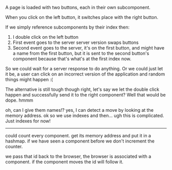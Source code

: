 

A page is loaded with two buttons, each in their own subcomponent.

When you click on the left button, it switches place with the right button.

If we simply reference subcomponents by their index then:

1. I double click on the left button
2. First event goes to the server server version swaps buttons
3. Second event goes to the server, it's on the first button, and might have a name from the first button, but it is sent to the second button's component because that's what's at the first index now.

So we could wait for a server response to do anything.
Or we could just let it be, a user can click on an incorrect version of the application and random things might happen :(

The alternative is still tough though right, let's say we let the double click happen and successfully send it to the right component? Well that would be dope. hmmm

oh, can I give them names!? yes, I can detect a move by looking at the memory address. ok so we use indexes and then... ugh this is complicated. Just indexes for now!


------

could count every component. get its memory address and put it in a hashmap. if we have seen a component before we don't increment the counter.

we pass that id back to the browser, the browser is associated with a component. if the component moves the id will follow it.
